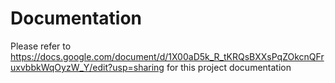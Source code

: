 # Documentation
Please refer to https://docs.google.com/document/d/1X00aD5k_R_tKRQsBXXsPqZOkcnQFruxvbbkWqOyzW_Y/edit?usp=sharing for this project documentation
